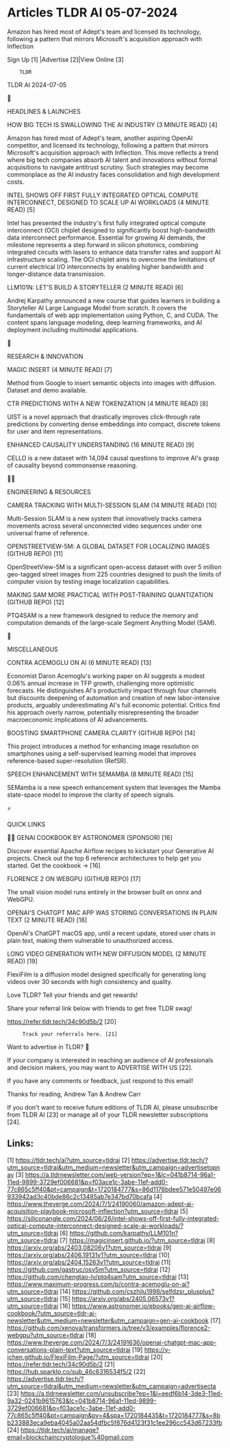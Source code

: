 # Articles TLDR AI 05-07-2024

Amazon has hired most of Adept's team and licensed its technology,
following a pattern that mirrors Microsoft's acquisition approach with
Inflection  

 Sign Up [1] |Advertise [2]|View Online [3] 

		TLDR 

TLDR AI 2024-07-05

🚀 

HEADLINES & LAUNCHES

 HOW BIG TECH IS SWALLOWING THE AI INDUSTRY (3 MINUTE READ) [4] 

 Amazon has hired most of Adept's team, another aspiring OpenAI
competitor, and licensed its technology, following a pattern that
mirrors Microsoft's acquisition approach with Inflection. This move
reflects a trend where big tech companies absorb AI talent and
innovations without formal acquisitions to navigate antitrust
scrutiny. Such strategies may become commonplace as the AI industry
faces consolidation and high development costs. 

 INTEL SHOWS OFF FIRST FULLY INTEGRATED OPTICAL COMPUTE INTERCONNECT,
DESIGNED TO SCALE UP AI WORKLOADS (4 MINUTE READ) [5] 

 Intel has presented the industry's first fully integrated optical
compute interconnect (OCI) chiplet designed to significantly boost
high-bandwidth data interconnect performance. Essential for growing AI
demands, the milestone represents a step forward in silicon photonics,
combining integrated circuits with lasers to enhance data transfer
rates and support AI infrastructure scaling. The OCI chiplet aims to
overcome the limitations of current electrical I/O interconnects by
enabling higher bandwidth and longer-distance data transmission. 

 LLM101N: LET'S BUILD A STORYTELLER (2 MINUTE READ) [6] 

 Andrej Karpathy announced a new course that guides learners in
building a Storyteller AI Large Language Model from scratch. It covers
the fundamentals of web app implementation using Python, C, and CUDA.
The content spans language modeling, deep learning frameworks, and AI
deployment including multimodal applications. 

🧠 

RESEARCH & INNOVATION

 MAGIC INSERT (4 MINUTE READ) [7] 

 Method from Google to insert semantic objects into images with
diffusion. Dataset and demo available. 

 CTR PREDICTIONS WITH A NEW TOKENIZATION (4 MINUTE READ) [8] 

 UIST is a novel approach that drastically improves click-through rate
predictions by converting dense embeddings into compact, discrete
tokens for user and item representations. 

 ENHANCED CAUSALITY UNDERSTANDING (16 MINUTE READ) [9] 

 CELLO is a new dataset with 14,094 causal questions to improve AI's
grasp of causality beyond commonsense reasoning. 

🧑‍💻 

ENGINEERING & RESOURCES

 CAMERA TRACKING WITH MULTI-SESSION SLAM (14 MINUTE READ) [10] 

 Multi-Session SLAM is a new system that innovatively tracks camera
movements across several unconnected video sequences under one
universal frame of reference. 

 OPENSTREETVIEW-5M: A GLOBAL DATASET FOR LOCALIZING IMAGES (GITHUB
REPO) [11] 

 OpenStreetView-5M is a significant open-access dataset with over 5
million geo-tagged street images from 225 countries designed to push
the limits of computer vision by testing image localization
capabilities. 

 MAKING SAM MORE PRACTICAL WITH POST-TRAINING QUANTIZATION (GITHUB
REPO) [12] 

 PTQ4SAM is a new framework designed to reduce the memory and
computation demands of the large-scale Segment Anything Model (SAM). 

🎁 

MISCELLANEOUS

 CONTRA ACEMOGLU ON AI (6 MINUTE READ) [13] 

 Economist Daron Acemoglu's working paper on AI suggests a modest
0.06% annual increase in TFP growth, challenging more optimistic
forecasts. He distinguishes AI's productivity impact through four
channels but discounts deepening of automation and creation of new
labor-intensive products, arguably underestimating AI's full economic
potential. Critics find his approach overly narrow, potentially
misrepresenting the broader macroeconomic implications of AI
advancements. 

 BOOSTING SMARTPHONE CAMERA CLARITY (GITHUB REPO) [14] 

 This project introduces a method for enhancing image resolution on
smartphones using a self-supervised learning model that improves
reference-based super-resolution (RefSR). 

 SPEECH ENHANCEMENT WITH SEMAMBA (8 MINUTE READ) [15] 

 SEMamba is a new speech enhancement system that leverages the Mamba
state-space model to improve the clarity of speech signals. 

⚡ 

QUICK LINKS

 👩‍🍳 GENAI COOKBOOK BY ASTRONOMER (SPONSOR) [16] 

 Discover essential Apache Airflow recipes to kickstart your
Generative AI projects. Check out the top 6 reference architectures to
help get you started. Get the cookbook → [16] 

 FLORENCE 2 ON WEBGPU (GITHUB REPO) [17] 

 The small vision model runs entirely in the browser built on onnx and
WebGPU. 

 OPENAI'S CHATGPT MAC APP WAS STORING CONVERSATIONS IN PLAIN TEXT (2
MINUTE READ) [18] 

 OpenAI's ChatGPT macOS app, until a recent update, stored user chats
in plain text, making them vulnerable to unauthorized access. 

 LONG VIDEO GENERATION WITH NEW DIFFUSION MODEL (2 MINUTE READ) [19] 

 FlexiFilm is a diffusion model designed specifically for generating
long videos over 30 seconds with high consistency and quality. 

Love TLDR? Tell your friends and get rewards!

 Share your referral link below with friends to get free TLDR swag! 

 https://refer.tldr.tech/34c90d5b/2 [20] 

		 Track your referrals here. [21] 

Want to advertise in TLDR? 📰

 If your company is interested in reaching an audience of AI
professionals and decision makers, you may want to ADVERTISE WITH US
[22]. 

 If you have any comments or feedback, just respond to this email! 

Thanks for reading, 
Andrew Tan & Andrew Carr 

If you don't want to receive future editions of TLDR AI, please
unsubscribe from TLDR AI [23] or manage all of your TLDR newsletter
subscriptions [24]. 

 

Links:
------
[1] https://tldr.tech/ai?utm_source=tldrai
[2] https://advertise.tldr.tech/?utm_source=tldrai&utm_medium=newsletter&utm_campaign=advertisetopnav
[3] https://a.tldrnewsletter.com/web-version?ep=1&lc=041b8714-96a1-11ed-9899-3729ef006681&p=f03ace1c-3abe-11ef-add0-77c865c5ff40&pt=campaign&t=1720184777&s=86d1176bdee571e50497e06933942ad3c40bde86c2c13485ab7e347bd70bcafa
[4] https://www.theverge.com/2024/7/1/24190060/amazon-adept-ai-acquisition-playbook-microsoft-inflection?utm_source=tldrai
[5] https://siliconangle.com/2024/06/26/intel-shows-off-first-fully-integrated-optical-compute-interconnect-designed-scale-ai-workloads/?utm_source=tldrai
[6] https://github.com/karpathy/LLM101n?utm_source=tldrai
[7] https://magicinsert.github.io/?utm_source=tldrai
[8] https://arxiv.org/abs/2403.08206v1?utm_source=tldrai
[9] https://arxiv.org/abs/2406.19131v1?utm_source=tldrai
[10] https://arxiv.org/abs/2404.15263v1?utm_source=tldrai
[11] https://github.com/gastruc/osv5m?utm_source=tldrai
[12] https://github.com/chengtao-lv/ptq4sam?utm_source=tldrai
[13] https://www.maximum-progress.com/p/contra-acemoglu-on-ai?utm_source=tldrai
[14] https://github.com/cszhilu1998/selfdzsr_plusplus?utm_source=tldrai
[15] https://arxiv.org/abs/2405.06573v1?utm_source=tldrai
[16] https://www.astronomer.io/ebooks/gen-ai-airflow-cookbook/?utm_source=tldr-ai-newsletter&utm_medium=newsletter&utm_campaign=gen-ai-cookbook
[17] https://github.com/xenova/transformers.js/tree/v3/examples/florence2-webgpu?utm_source=tldrai
[18] https://www.theverge.com/2024/7/3/24191636/openai-chatgpt-mac-app-conversations-plain-text?utm_source=tldrai
[19] https://y-ichen.github.io/FlexiFilm-Page/?utm_source=tldrai
[20] https://refer.tldr.tech/34c90d5b/2
[21] https://hub.sparklp.co/sub_46c6316534f5/2
[22] https://advertise.tldr.tech/?utm_source=tldrai&utm_medium=newsletter&utm_campaign=advertisecta
[23] https://a.tldrnewsletter.com/unsubscribe?ep=1&l=eedf6b14-3de3-11ed-9a32-0241b9615763&lc=041b8714-96a1-11ed-9899-3729ef006681&p=f03ace1c-3abe-11ef-add0-77c865c5ff40&pt=campaign&pv=4&spa=1720184435&t=1720184777&s=8bb233883eca9eba4045a02aa54dfbc5f876d4123f31c1ee296cc543d67233fb
[24] https://tldr.tech/ai/manage?email=blockchaincryptologue%40gmail.com